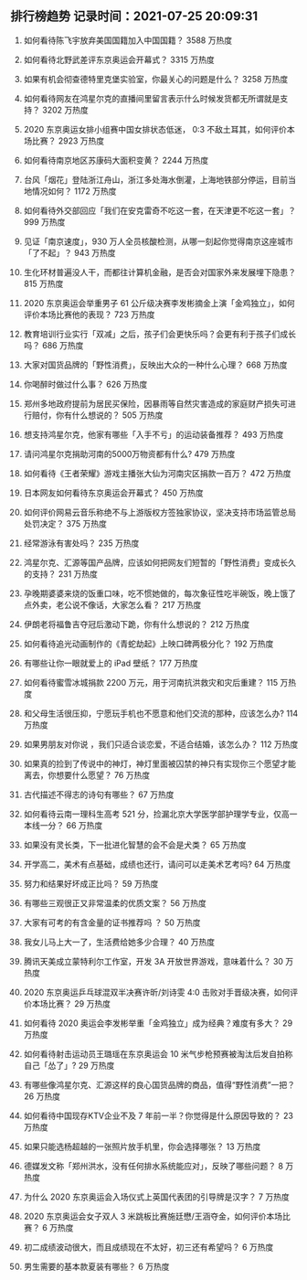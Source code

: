 
## 排行榜趋势 记录时间：2021-07-25 20:09:31
  
  1. 如何看待陈飞宇放弃美国国籍加入中国国籍？ 3588 万热度
    
  2. 如何看待北野武差评东京奥运会开幕式？ 3315 万热度
    
  3. 如果有机会彻查德特里克堡实验室，你最关心的问题是什么？ 3258 万热度
    
  4. 如何看待网友在鸿星尔克的直播间里留言表示什么时候发货都无所谓就是支持？ 3202 万热度
    
  5. 2020 东京奥运女排小组赛中国女排状态低迷， 0:3 不敌土耳其，如何评价本场比赛？ 2923 万热度
    
  6. 如何看待南京地区苏康码大面积变黄？ 2244 万热度
    
  7. 台风「烟花」登陆浙江舟山，浙江多处海水倒灌，上海地铁部分停运，目前当地情况如何？ 1172 万热度
    
  8. 如何看待外交部回应「我们在安克雷奇不吃这一套，在天津更不吃这一套」？ 999 万热度
    
  9. 见证「南京速度」，930 万人全员核酸检测，从哪一刻起你觉得南京这座城市「了不起」？ 943 万热度
    
  10. 生化环材普遍没人干，而都往计算机金融，是否会对国家外来发展埋下隐患？ 815 万热度
    
  11. 2020 东京奥运会举重男子 61 公斤级决赛李发彬摘金上演「金鸡独立」，如何评价本场比赛他的表现？ 723 万热度
    
  12. 教育培训行业实行「双减」之后，孩子们会更快乐吗？会更有利于孩子们成长吗？ 686 万热度
    
  13. 大家对国货品牌的「野性消费」，反映出大众的一种什么心理？ 668 万热度
    
  14. 你喝醉时做过什么事？ 626 万热度
    
  15. 郑州多地政府提前为居民买保险，因暴雨等自然灾害造成的家庭财产损失可进行赔付，你有什么想说的？ 505 万热度
    
  16. 想支持鸿星尔克，他家有哪些「入手不亏」的运动装备推荐？ 493 万热度
    
  17. 请问鸿星尔克捐助河南的5000万物资都有什么? 479 万热度
    
  18. 如何看待《王者荣耀》游戏主播张大仙为河南灾区捐款一百万？ 472 万热度
    
  19. 日本网友如何看待东京奥运会开幕式？ 450 万热度
    
  20. 如何评价网易云音乐称绝不与上游版权方签独家协议，坚决支持市场监管总局处罚决定？ 375 万热度
    
  21. 经常游泳有害处吗？ 235 万热度
    
  22. 鸿星尔克、汇源等国产品牌，应该如何把网友们短暂的「野性消费」变成长久的支持？ 231 万热度
    
  23. 孕晚期婆婆来烧的饭重口味，吃不惯她做的，每次象征性吃半碗饭，晚上饿了点外卖，老公说不像话，大家怎么看？ 217 万热度
    
  24. 伊朗老将福鲁吉夺冠后激动下跪，你有什么想说的？ 212 万热度
    
  25. 如何看待追光动画制作的《青蛇劫起》上映口碑两极分化？ 192 万热度
    
  26. 有哪些让你一眼就爱上的 iPad 壁纸？ 177 万热度
    
  27. 如何看待蜜雪冰城捐款 2200 万元，用于河南抗洪救灾和灾后重建？ 115 万热度
    
  28. 和父母生活很压抑，宁愿玩手机也不愿意和他们交流的那种，应该怎么办? 114 万热度
    
  29. 如果男朋友对你说 ，我们只适合谈恋爱，不适合结婚，该怎么办？ 112 万热度
    
  30. 如果真的捡到了传说中的神灯，神灯里面被囚禁的神只有实现你三个愿望才能离去，你想要什么愿望？ 76 万热度
    
  31. 古代描述不得志的诗句有哪些？ 67 万热度
    
  32. 如何看待云南一理科生高考 521 分，捡漏北京大学医学部护理学专业，仅高一本线一分？ 66 万热度
    
  33. 如果没有灵长类，下一批进化智慧的会不会是犬类？ 65 万热度
    
  34. 开学高二，美术有点基础，成绩也还行，请问可以走美术艺考吗? 64 万热度
    
  35. 努力和结果好坏成正比吗？ 59 万热度
    
  36. 有哪些三观很正又非常温柔的优质文案？ 56 万热度
    
  37. 大家有可考的有含金量的证书推荐吗 ？ 50 万热度
    
  38. 我女儿马上大一了，生活费给她多少合理？ 40 万热度
    
  39. 腾讯天美成立蒙特利尔工作室，开发 3A 开放世界游戏，意味着什么？ 30 万热度
    
  40. 2020 东京奥运乒乓球混双半决赛许昕/刘诗雯 4:0 击败对手晋级决赛，如何评价本场比赛？ 29 万热度
    
  41. 如何看待 2020 奥运会李发彬举重「金鸡独立」成为经典？难度有多大？ 29 万热度
    
  42. 如何看待射击运动员王璐瑶在东京奥运会 10 米气步枪预赛被淘汰后发自拍称自己「怂了」? 29 万热度
    
  43. 有哪些像鸿星尔克、汇源这样的良心国货品牌的商品，值得“野性消费”一把？ 26 万热度
    
  44. 如何看待中国现存KTV企业不及 7 年前一半？你觉得是什么原因导致的？ 23 万热度
    
  45. 如果只能选杨超越的一张照片放手机里，你会选择哪张？ 13 万热度
    
  46. 德媒发文称「郑州洪水，没有任何排水系统能应对」，反映了哪些问题？ 8 万热度
    
  47. 为什么 2020 东京奥运会入场仪式上英国代表团的引导牌是汉字？ 7 万热度
    
  48. 2020 东京奥运会女子双人 3 米跳板比赛施廷懋/王涵夺金，如何评价本场比赛？ 6 万热度
    
  49. 初二成绩波动很大，而且成绩现在不太好，初三还有希望吗？ 6 万热度
    
  50. 男生需要的基本款夏装有哪些？ 6 万热度
    